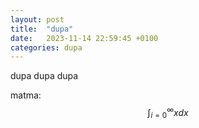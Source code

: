 ```yaml
---
layout: post
title:  "dupa"
date:   2023-11-14 22:59:45 +0100
categories: dupa
---
```


dupa dupa dupa

matma:
$$
    \int_{i=0}^{\infty} x dx
$$
